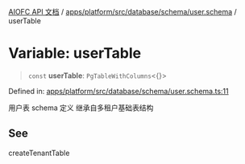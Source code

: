 [AIOFC API 文档](../../../../../../../index.md) / [apps/platform/src/database/schema/user.schema](../index.md) / userTable

# Variable: userTable

> `const` **userTable**: `PgTableWithColumns`\<\{\}\>

Defined in: [apps/platform/src/database/schema/user.schema.ts:11](https://github.com/aiofc-nx/aiofc-nx-20250117/blob/67a7c164367a9389d2ffea309275a0822750a8a2/apps/platform/src/database/schema/user.schema.ts#L11)

用户表 schema 定义
继承自多租户基础表结构

## See

createTenantTable

